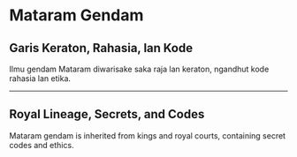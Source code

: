 # Mataram Gendam

## Garis Keraton, Rahasia, lan Kode
Ilmu gendam Mataram diwarisake saka raja lan keraton, ngandhut kode rahasia lan etika.

---

## Royal Lineage, Secrets, and Codes
Mataram gendam is inherited from kings and royal courts, containing secret codes and ethics.
